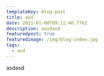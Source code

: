 ```yaml
---
templateKey: blog-post
title: asd
date: 2021-01-08T09:11:40.776Z
description: aasdasd
featuredpost: true
featuredimage: /img/blog-index.jpg
tags:
  - asd
---
```

asdasd